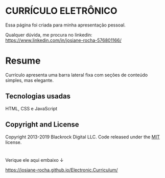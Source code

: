 # CURRÍCULO ELETRÔNICO

Essa página foi criada para minha apresentação pessoal.

Qualquer dúvida, me procura no linkedin: https://www.linkedin.com/in/josiane-rocha-576801166/

# Resume

Currículo apresenta uma barra lateral fixa com seções de conteúdo simples, mas elegante.

## Tecnologias usadas

HTML, CSS e JavaScript

## Copyright and License

Copyright 2013-2019 Blackrock Digital LLC. Code released under the [MIT](https://github.com/BlackrockDigital/startbootstrap-resume/blob/gh-pages/LICENSE) license.


#

Verique ele aqui embaixo &#8595;

https://josiane-rocha.github.io/Electronic.Curriculum/
